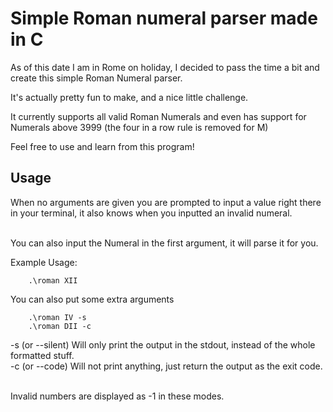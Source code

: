 # Simple Roman numeral parser made in C

As of this date I am in Rome on holiday, I decided to pass the time a bit and create this simple Roman Numeral parser. <br>

It's actually pretty fun to make, and a nice little challenge. <br>

It currently supports all valid Roman Numerals and even has support for Numerals above 3999 (the four in a row rule is removed for M)<br>

Feel free to use and learn from this program!

## Usage

When no arguments are given you are prompted to input a value right there in your terminal, it also knows when you inputted an invalid numeral. <br><br>

You can also input the Numeral in the first argument, it will parse it for you. <br>

Example Usage:<br>

```
    .\roman XII
```

You can also put some extra arguments

```
    .\roman IV -s
    .\roman DII -c
```

-s (or --silent) Will only print the output in the stdout, instead of the whole formatted stuff. <br>
-c (or --code) Will not print anything, just return the output as the exit code. <br> <br>

Invalid numbers are displayed as -1 in these modes.